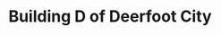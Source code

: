 ---
title: "Building D of Deerfoot City"
url: /calgary/building-d-of-deerfoot-city/
shop: Einkaufszentrum
---